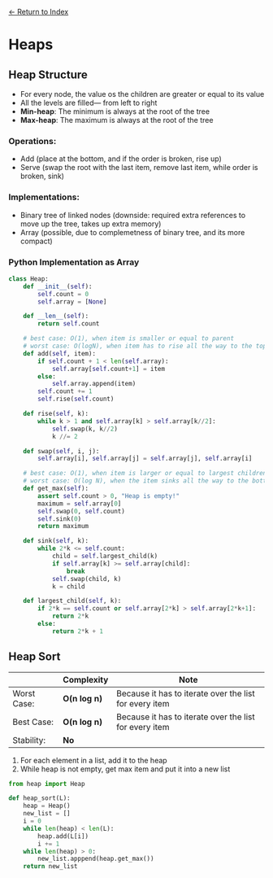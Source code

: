 [← Return to Index](https://github.com/cjmlgrto/fit2085-notes/)

# Heaps

## Heap Structure
- For every node, the value os the children are greater or equal to its value
- All the levels are filled— from left to right
- **Min-heap**: The minimum is always at the root of the tree
- **Max-heap**: The maximum is always at the root of the tree

### Operations:
- Add (place at the bottom, and if the order is broken, rise up)
- Serve (swap the root with the last item, remove last item, while order is broken, sink)

### Implementations:
- Binary tree of linked nodes (downside: required extra references to move up the tree, takes up extra memory)
- Array (possible, due to complemetness of binary tree, and its more compact)

### Python Implementation as Array
```python
class Heap:
	def __init__(self):
		self.count = 0
		self.array = [None]

	def __len__(self):
		return self.count

	# best case: O(1), when item is smaller or equal to parent
	# worst case: O(logN), when item has to rise all the way to the top
	def add(self, item):
		if self.count + 1 < len(self.array):
			self.array[self.count+1] = item
		else:
			self.array.append(item)
		self.count += 1
		self.rise(self.count)

	def rise(self, k):
		while k > 1 and self.array[k] > self.array[k//2]:
			self.swap(k, k//2)
			k //= 2

	def swap(self, i, j):
		self.array[i], self.array[j] = self.array[j], self.array[i]

	# best case: O(1), when item is larger or equal to largest children
	# worst case: O(log N), when the item sinks all the way to the bottom
	def get_max(self):
		assert self.count > 0, "Heap is empty!"
		maximum = self.array[0]
		self.swap(0, self.count)
		self.sink(0)
		return maximum

	def sink(self, k):
		while 2*k <= self.count:
			child = self.largest_child(k)
			if self.array[k] >= self.array[child]:
				break
			self.swap(child, k)
			k = child

	def largest_child(self, k):
		if 2*k == self.count or self.array[2*k] > self.array[2*k+1]:
			return 2*k
		else:
			return 2*k + 1
```

## Heap Sort
|             | Complexity              | Note | 
|---          |---                      |---   |
| Worst Case: | **O(n log n)**    | Because it has to iterate over the list for every item |
| Best Case:  | **O(n log n)**    | Because it has to iterate over the list for every item
| Stability:  | **No**              |

1. For each element in a list, add it to the heap
2. While heap is not empty, get max item and put it into a new list

```python
from heap import Heap

def heap_sort(L):
    heap = Heap()
    new_list = []
    i = 0
    while len(heap) < len(L):
        heap.add(L[i])
        i += 1
    while len(heap) > 0:
        new_list.apppend(heap.get_max())
    return new_list
```